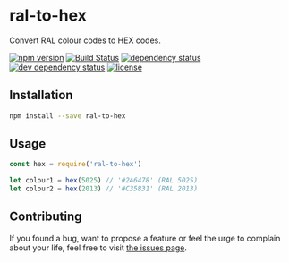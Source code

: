 # ral-to-hex

Convert RAL colour codes to HEX codes.

[![npm version](https://img.shields.io/npm/v/ral-to-hex.svg)](https://www.npmjs.com/package/ral-to-hex)
[![Build Status](https://travis-ci.org/juliuste/ral-to-hex.svg?branch=master)](https://travis-ci.org/juliuste/ral-to-hex)
[![dependency status](https://img.shields.io/david/juliuste/ral-to-hex.svg)](https://david-dm.org/juliuste/ral-to-hex)
[![dev dependency status](https://img.shields.io/david/dev/juliuste/ral-to-hex.svg)](https://david-dm.org/juliuste/ral-to-hex#info=devDependencies)
[![license](https://img.shields.io/github/license/juliuste/ral-to-hex.svg?style=flat)](LICENSE)

## Installation

```bash
npm install --save ral-to-hex
```

## Usage

```js
const hex = require('ral-to-hex')

let colour1 = hex(5025) // '#2A6478' (RAL 5025)
let colour2 = hex(2013) // '#C35831' (RAL 2013)
```

## Contributing

If you found a bug, want to propose a feature or feel the urge to complain about your life, feel free to visit [the issues page](https://github.com/juliuste/ral-to-hex/issues).